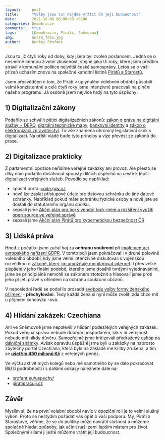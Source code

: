 ```yaml
---
layout:     post
title:      "Volby jsou tu! Pojďme vrátit ČR její budoucnost"
date:       2021-10-08 00:00:00 +0100
categories: Demokracie
comments:   true
tags:       [Demokracie, Piráti, Sněmovna]
img:        ondra_foto.jpg
author:     Ondřej Profant
---
```


Jsou to již čtyři roky od doby, kdy jsem byl zvolen poslancem. Jedná se o nesmírně cennou životní zkušenost, stejně jako tři roky, které jsem předtím strávil v komunální politice největší české samosprávy. Letos se o vaši přízeň ucházím znovu na společné kanditní listině [Pirátů a Starostů](https://www.piratiastarostove.cz/kandidati/kraj/praha/).

<!--more-->

Jsem přesvědčen o tom, že Piráti v uplynulém volebním období působili velmi konzistentně a celé čtyři roky jsme intenzivně pracovali na plnění našeho programu. Já osobně jsem nejvíce hrdý na tyto úspěchy:

## 1) Digitalizační zákony

Podařilo se schválit pětici digitalizačních zákonů: [zákon o právu na digitální služby + DEPO](https://www.profant.eu/2021/digitalni-revoluce.html), [digitální technické mapy](https://www.profant.eu/2019/dtm-vybor.html), [bankovní identity](https://www.profant.eu/2019/sonia.html) a [zákon o elektronizaci zdravotnictví](https://www.profant.eu/2021/digitalizace-zdravotnictvi.html). To vše znamená ohromný legislativní skok v digitalizaci. Na příští vládě bude tyto principy a vize převést ze zákonů do praxe.

## 2) Digitalizace prakticky

Z parlamentní opozice neřídíme veřejné zakázky ani provoz. Ale přesto se díky nám podařilo dosáhnout spousty dílčích úspěchů na cestě k lepší digitalizaci veřejných služeb. Povedlo se například:

- spustit portál [code.gov.cz](https://code.gov.cz)
- nově lze zaslat přístupové údaje pro datovou schránku do jiné datové schránky. Například pokud máte schránku fyzické osoby a nově jste se dostali do statutárního orgánu spolku. 
- sepsali jsme [Akční plán pro boj s vendor lock-inem a rozšíření využití open source ve veřejné správě](https://www.profant.eu/2020/akcni-plan-OS.html)
- sepsali jsme [Akční plán Pirátů pro kybernetickou bezpečnost ČR](https://www.profant.eu/assets/pdf/appkb.pdf)

## 3) Lidská práva

Hned z počátku jsem začal boj za **ochranu soukromí** při [implementaci evropského nařízení GDPR](https://www.profant.eu/2019/prinos-gdpr.html). V tomto boji jsem pokračoval i v druhé polovině volebního období, kdy jsme velmi intenzivně diskutovali s vojenskou rozvědkou o [zákoně, který jim umožňuje monitorovat internet](https://www.piratskelisty.cz/clanek-3860-piratum-se-podarilo-prosadit-aby-vojenske-zpravodajstvi-nemohlo-sledovat-online-komunikaci-nedostatecne-osetreni-aktivnich-zasahu-a-derava-kontrola-vsak-pretrvavaji). I přes velké zlepšení v jeho finální podobě, kterého jsme dosáhli tvrdými vyjednáváními, jsme se principiálně nemohli se zákonem ztotožnit a hlasovali jsme proti jeho přijetí právě s ohledem na ochranu soukromí občanů.

V neposlední řadě se podařilo prosadit [svobodu volby formy ženského příjmení](https://www.profant.eu/2019/prechylovani.html) - **přechylování**. Tedy každá žena si nyní může zvolit, zda chce mít u příjmení koncovku -ová.

## 4) Hlídání zakázek: Czechiana

Ani ve Sněmovně jsme nepolevili v hlídání podezřelých veřejných zakázek. Pokud veřejná správa nebude dobrým hospodářem, tak v ní veřejnost nebude mít nikdy důvěru. Samozřejmě jsme kritizovali předražený [eshop na dálniční známky](https://www.profant.eu/2020/eshop-znamky.html). Avšak opravdu úspěšní jsme byli u zakázky na naprosto zbytečný portál Czechiana, která byla na základě mé kritky zrušena, a tím se [**ušetřilo 450 milionů Kč**](https://www.profant.eu/2020/czechiana.html) z veřejných peněz.

Ve výčtu aktivit mých kolegů nebo mě samotného by se dalo pokračovat. Bližší podrobnosti i s dalšími odkazy naleznete dále na:

- [profant.eu/uspechy/](https://www.profant.eu/uspechy/)
- [piratipracuji.cz](https://piratipracuji.cz/)

## Závěr

Myslím si, že na první volební období navíc v opoziční roli je to velmi slušný výkon. Proto se nestydím požádat vás opět o vaši podporu. My, Piráti a Starostové, věříme, že se do politiky může navrátit slušnost a můžeme společně hledat způsoby, jak učinit naši zemi lepším místem pro život. Společnými silami jí ještě můžeme vrátit její budoucnost.
